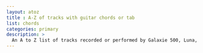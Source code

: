 ```yaml
---
layout: atoz
title : A-Z of tracks with guitar chords or tab
list: chords
categories: primary
description: >
  An A to Z list of tracks recorded or performed by Galaxie 500, Luna, Damon & Naomi, Dean & Britta or Dean Wareham that have guitar chords or tab.
---
```




